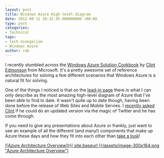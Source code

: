 ```yaml
---
layout: post
title: Windows Azure High-level diagram
date: 2012-09-11 10:32:45.000000000 +08:00
type: post
categories:
- Technical
tags:
- tech evangelism
- Windows Azure
author: rob
---
```



I recently stumbled across the [Windows Azure Solution Cookbook](http://www.notsotrivial.net/blog/post/2012/07/02/Windows-Azure-Solution-Cookbook.aspx) by [Clint Edmonson](http://www.notsotrivial.net) from Microsoft. It's a pretty awesome set of reference architectures for solving a few different scenarios that Windows Azure is a natural fit for solving.



One of the things I noticed is that on the [lead-in page](http://www.notsotrivial.net/blog/post/2012/07/02/Windows-Azure-Solution-Cookbook.aspx) there is what I can only describe as the most amazing high-level diagram of Azure that I've been able to find to date. It wasn't quite up to date though, having been done before the release of Web Sites and Mobile Servies. I [recently asked Clint](https://twitter.com/robdmoore/status/243540431470747648) if he could do an updated version via the magic of Twitter and he has come through.



If you need to give any presentations about Azure or frankly, just want to see an example of all the different (and many!) components that make up Azure these days and how they fit into each other than [take a look](http://www.notsotrivial.net/blog/post/2012/09/10/Updated-Windows-Azure-Reference-Architecture.aspx)!



[![Azure Architecture Overview]({{ site.baseurl }}/assets/image-300x164.png "Azure Architecture Overview")](http://www.notsotrivial.net/blog/post/2012/09/10/Updated-Windows-Azure-Reference-Architecture.aspx)

